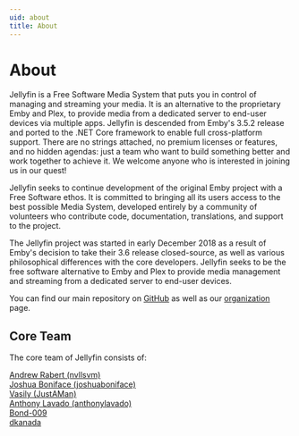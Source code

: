 ```yaml
---
uid: about
title: About
---
```


# About

Jellyfin is a Free Software Media System that puts you in control of managing and streaming your media. It is an alternative to the proprietary Emby and Plex, to provide media from a dedicated server to end-user devices via multiple apps. Jellyfin is descended from Emby's 3.5.2 release and ported to the .NET Core framework to enable full cross-platform support. There are no strings attached, no premium licenses or features, and no hidden agendas: just a team who want to build something better and work together to achieve it. We welcome anyone who is interested in joining us in our quest!

Jellyfin seeks to continue development of the original Emby project with a Free Software ethos. It is committed to bringing all its users access to the best possible Media System, developed entirely by a community of volunteers who contribute code, documentation, translations, and support to the project.

The Jellyfin project was started in early December 2018 as a result of Emby's decision to take their 3.6 release closed-source, as well as various philosophical differences with the core developers. Jellyfin seeks to be the free software alternative to Emby and Plex to provide media management and streaming from a dedicated server to end-user devices.

You can find our main repository on [GitHub](https://github.com/jellyfin/jellyfin) as well as our [organization](https://github.com/jellyfin) page.

## Core Team

The core team of Jellyfin consists of:

[Andrew Rabert (nvllsvm)](https://github.com/nvllsvm)  
[Joshua Boniface (joshuaboniface)](https://github.com/joshuaboniface)  
[Vasily (JustAMan)](https://github.com/JustAMan)  
[Anthony Lavado (anthonylavado)](https://github.com/anthonylavado)  
[Bond-009](https://github.com/Bond-009)  
[dkanada](https://github.com/dkanada)
